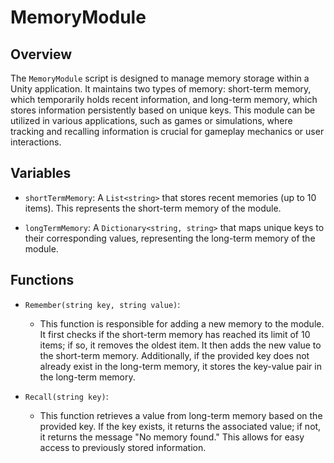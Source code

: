 # MemoryModule

## Overview
The `MemoryModule` script is designed to manage memory storage within a Unity application. It maintains two types of memory: short-term memory, which temporarily holds recent information, and long-term memory, which stores information persistently based on unique keys. This module can be utilized in various applications, such as games or simulations, where tracking and recalling information is crucial for gameplay mechanics or user interactions.

## Variables

- `shortTermMemory`: A `List<string>` that stores recent memories (up to 10 items). This represents the short-term memory of the module.
  
- `longTermMemory`: A `Dictionary<string, string>` that maps unique keys to their corresponding values, representing the long-term memory of the module.

## Functions

- `Remember(string key, string value)`: 
  - This function is responsible for adding a new memory to the module. It first checks if the short-term memory has reached its limit of 10 items; if so, it removes the oldest item. It then adds the new value to the short-term memory. Additionally, if the provided key does not already exist in the long-term memory, it stores the key-value pair in the long-term memory.

- `Recall(string key)`: 
  - This function retrieves a value from long-term memory based on the provided key. If the key exists, it returns the associated value; if not, it returns the message "No memory found." This allows for easy access to previously stored information.
